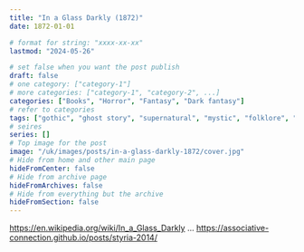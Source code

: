 ```yaml
---
title: "In a Glass Darkly (1872)"
date: 1872-01-01

# format for string: "xxxx-xx-xx"
lastmod: "2024-05-26"

# set false when you want the post publish
draft: false
# one category: ["category-1"]
# more categories: ["category-1", "category-2", ...]
categories: ["Books", "Horror", "Fantasy", "Dark fantasy"]
# refer to categories
tags: ["gothic", "ghost story", "supernatural", "mystic", "folklore", "vampiry", "sheridan le fanu"]
# seires
series: []
# Top image for the post
image: "/uk/images/posts/in-a-glass-darkly-1872/cover.jpg"
# Hide from home and other main page
hideFromCenter: false
# Hide from archive page
hideFromArchives: false
# Hide from everything but the archive
hideFromSection: false
---
```

https://en.wikipedia.org/wiki/In_a_Glass_Darkly
...
https://associative-connection.github.io/posts/styria-2014/
<!--more-->